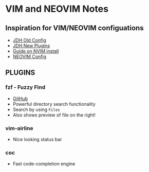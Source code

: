 # VIM and NEOVIM Notes

## Inspiration for VIM/NEOVIM configuations
- [JDH Old Config](https://gist.github.com/jdah/4b4d98c2ced36eb07b017c4ae2c94bab)
- [JDH New Plugins](https://github.com/jdah/dotfiles/blob/master/.config/nvim/lua/plugins.lua)
- [Guide on NVIM install](https://jdhao.github.io/2018/12/24/centos_nvim_install_use_guide_en/)
- [NEOVIM Config](https://builtin.com/software-engineering-perspectives/neovim-configuration)

## PLUGINS
### fzf - Fuzzy Find
- [GitHub](https://github.com/junegunn/fzf.vim)
- Powerful directory search functionality
- Search by using `Files`
- Also shows preview of file on the right!

### vim-airline
- Nice looking status bar

### coc
- Fast code-completion engine

